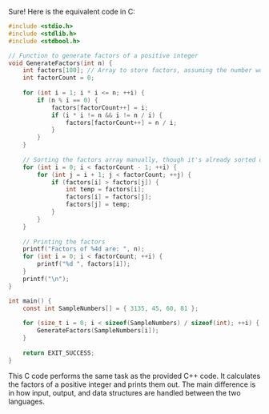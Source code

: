  Sure! Here is the equivalent code in C:

```c
#include <stdio.h>
#include <stdlib.h>
#include <stdbool.h>

// Function to generate factors of a positive integer
void GenerateFactors(int n) {
    int factors[100]; // Array to store factors, assuming the number won't have more than 100 factors
    int factorCount = 0;
    
    for (int i = 1; i * i <= n; ++i) {
        if (n % i == 0) {
            factors[factorCount++] = i;
            if (i * i != n && i != n / i) {
                factors[factorCount++] = n / i;
            }
        }
    }
    
    // Sorting the factors array manually, though it's already sorted due to the loop conditions
    for (int i = 0; i < factorCount - 1; ++i) {
        for (int j = i + 1; j < factorCount; ++j) {
            if (factors[i] > factors[j]) {
                int temp = factors[i];
                factors[i] = factors[j];
                factors[j] = temp;
            }
        }
    }
    
    // Printing the factors
    printf("Factors of %4d are: ", n);
    for (int i = 0; i < factorCount; ++i) {
        printf("%d ", factors[i]);
    }
    printf("\n");
}

int main() {
    const int SampleNumbers[] = { 3135, 45, 60, 81 };
    
    for (size_t i = 0; i < sizeof(SampleNumbers) / sizeof(int); ++i) {
        GenerateFactors(SampleNumbers[i]);
    }
    
    return EXIT_SUCCESS;
}
```

This C code performs the same task as the provided C++ code. It calculates the factors of a positive integer and prints them out. The main difference is in how input, output, and data structures are handled between the two languages.

